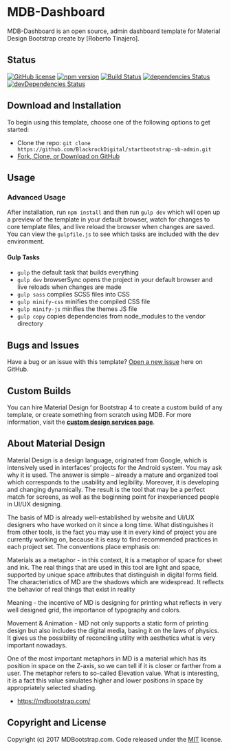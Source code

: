 # MDB-Dashboard

MDB-Dashboard is an open source, admin dashboard template for Material Design Bootstrap create by [Roberto Tinajero].

## Status

[![GitHub license](https://img.shields.io/badge/license-MIT-blue.svg)](https://raw.githubusercontent.com/BlackrockDigital/startbootstrap-sb-admin/master/LICENSE)
[![npm version](https://img.shields.io/npm/v/startbootstrap-sb-admin.svg)](https://www.npmjs.com/package/startbootstrap-sb-admin)
[![Build Status](https://travis-ci.org/BlackrockDigital/startbootstrap-sb-admin.svg?branch=master)](https://travis-ci.org/BlackrockDigital/startbootstrap-sb-admin)
[![dependencies Status](https://david-dm.org/BlackrockDigital/startbootstrap-sb-admin/status.svg)](https://david-dm.org/BlackrockDigital/startbootstrap-sb-admin)
[![devDependencies Status](https://david-dm.org/BlackrockDigital/startbootstrap-sb-admin/dev-status.svg)](https://david-dm.org/BlackrockDigital/startbootstrap-sb-admin?type=dev)

## Download and Installation

To begin using this template, choose one of the following options to get started:
* Clone the repo: `git clone https://github.com/BlackrockDigital/startbootstrap-sb-admin.git`
* [Fork, Clone, or Download on GitHub](https://github.com/BlackrockDigital/startbootstrap-sb-admin)

## Usage

### Advanced Usage

After installation, run `npm install` and then run `gulp dev` which will open up a preview of the template in your default browser, watch for changes to core template files, and live reload the browser when changes are saved. You can view the `gulpfile.js` to see which tasks are included with the dev environment.

#### Gulp Tasks

- `gulp` the default task that builds everything
- `gulp dev` browserSync opens the project in your default browser and live reloads when changes are made
- `gulp sass` compiles SCSS files into CSS
- `gulp minify-css` minifies the compiled CSS file
- `gulp minify-js` minifies the themes JS file
- `gulp copy` copies dependencies from node_modules to the vendor directory

## Bugs and Issues

Have a bug or an issue with this template? [Open a new issue](https://github.com/robertotinajero/MDB-Dashboard/issues) here on GitHub.

## Custom Builds

You can hire Material Design for Bootstrap 4 to create a custom build of any template, or create something from scratch using MDB. For more information, visit the **[custom design services page](https://mdbootstrap.com/templates/)**.

## About Material Design

Material Design is a design language, originated from Google, which is intensively used in interfaces’ projects for the Android system. You may ask why it is used. The answer is simple – already a mature and organized tool which corresponds to the usability and legibility. Moreover, it is developing and changing dynamically. The result is the tool that may be a perfect match for screens, as well as the beginning point for inexperienced people in UI/UX designing.

The basis of MD is already well-established by website and UI/UX designers who have worked on it since a long time. What distinguishes it from other tools, is the fact you may use it in every kind of project you are currently working on, because it is easy to find recommended practices in each project set. The conventions place emphasis on:

Materials as a metaphor - in this context, it is a metaphor of space for sheet and ink. The real things that are used in this tool are light and space, supported by unique space attributes that distinguish in digital forms field. The characteristics of MD are the shadows which are widespread. It reflects the behavior of real things that exist in reality

Meaning - the incentive of MD is designing for printing what reflects in very well designed grid, the importance of typography and colors.

Movement & Animation - MD not only supports a static form of printing design but also includes the digital media, basing it on the laws of physics. It gives us the possibility of reconciling utility with aesthetics what is very important nowadays.

One of the most important metaphors in MD is a material which has its position in space on the Z-axis, so we can tell if it is closer or farther from a user. The metaphor refers to so-called Elevation value. What is interesting, it is a fact this value simulates higher and lower positions in space by appropriately selected shading.

* https://mdbootstrap.com/



## Copyright and License

Copyright (c) 2017 MDBootstrap.com. Code released under the [MIT](https://mdbootstrap.com/license/) license.
